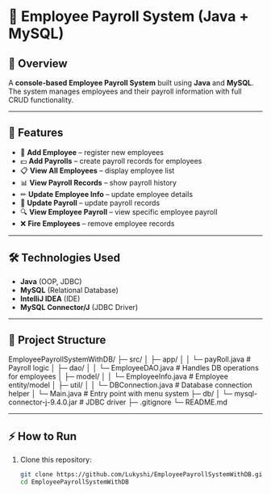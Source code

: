 # 🧾 Employee Payroll System (Java + MySQL)

## 📌 Overview
A **console-based Employee Payroll System** built using **Java** and **MySQL**.  
The system manages employees and their payroll information with full CRUD functionality.  

---

## 🚀 Features
- 👤 **Add Employee** – register new employees  
- 💵 **Add Payrolls** – create payroll records for employees  
- 📋 **View All Employees** – display employee list  
- 📊 **View Payroll Records** – show payroll history  
- ✏ **Update Employee Info** – update employee details  
- 📝 **Update Payroll** – update payroll records  
- 🔍 **View Employee Payroll** – view specific employee payroll  
- ❌ **Fire Employees** – remove employee records  

---

## 🛠️ Technologies Used
- **Java** (OOP, JDBC)  
- **MySQL** (Relational Database)  
- **IntelliJ IDEA** (IDE)  
- **MySQL Connector/J** (JDBC Driver)  

---

## 📂 Project Structure

EmployeePayrollSystemWithDB/
 ├─ src/
 │   ├─ app/
 │   │   └─ payRoll.java           # Payroll logic
 │   ├─ dao/
 │   │   └─ EmployeeDAO.java       # Handles DB operations for employees
 │   ├─ model/
 │   │   └─ EmployeeInfo.java      # Employee entity/model
 │   ├─ util/
 │   │   └─ DBConnection.java      # Database connection helper
 │   └─ Main.java                  # Entry point with menu system
 ├─ db/
 │   └─ mysql-connector-j-9.4.0.jar # JDBC driver
 ├─ .gitignore
 └─ README.md



---

## ⚡ How to Run
1. Clone this repository:
   ```bash
   git clone https://github.com/Lukyshi/EmployeePayrollSystemWithDB.git
   cd EmployeePayrollSystemWithDB
